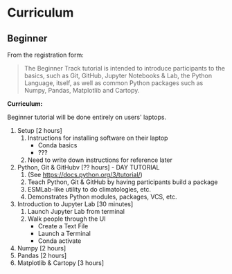 Curriculum
==========

Beginner
--------

From the registration form:

> The Beginner Track tutorial is intended to introduce participants to the basics,
> such as Git, GitHub, Jupyter Notebooks & Lab, the Python Language, itself, as well
> as common Python packages such as Numpy, Pandas, Matplotlib and Cartopy.

**Curriculum:**

Beginner tutorial will be done entirely on users' laptops.

1. Setup [2 hours]
   1. Instructions for installing software on their laptop
      - Conda basics
      - ???
   2. Need to write down instructions for reference later
2. Python, Git & GitHubv [?? hours] - DAY TUTORIAL
   1. (See https://docs.python.org/3/tutorial/)
   2. Teach Python, Git & GitHub by having participants build a package
   3. ESMLab-like utility to do climatologies, etc.
   4. Demonstrates Python modules, packages, VCS, etc.
3. Introduction to Jupyter Lab [30 minutes]
   1. Launch Jupyter Lab from terminal
   2. Walk people through the UI
      - Create a Text File
      - Launch a Terminal
      - Conda activate
4. Numpy [2 hours]
5. Pandas [2 hours]
6. Matplotlib & Cartopy [3 hours]
